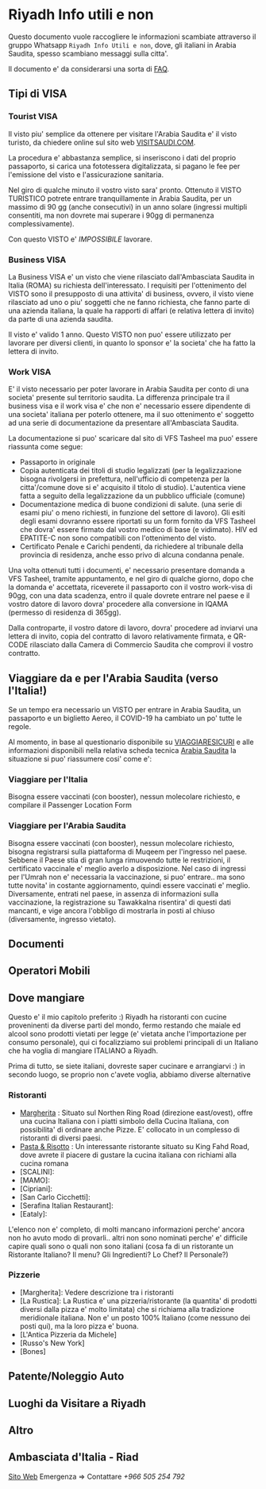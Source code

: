 # Riyadh Info utili e non

Questo documento vuole raccogliere le informazioni scambiate attraverso il gruppo Whatsapp `Riyadh Info Utili e non`, dove, gli italiani in Arabia Saudita, spesso scambiano messaggi sulla citta'.

Il documento e' da considerarsi una sorta di [FAQ](https://it.wikipedia.org/wiki/Frequently_asked_questions).


## Tipi di VISA

### Tourist VISA
Il visto piu' semplice da ottenere per visitare l'Arabia Saudita e' il visto turisto, da chiedere online sul sito web [VISITSAUDI.COM](https://visa.visitsaudi.com).

La procedura e' abbastanza semplice, si inseriscono i dati del proprio passaporto, si carica una fototessera digitalizzata, si pagano le fee per l'emissione del visto e l'assicurazione sanitaria.

Nel giro di qualche minuto il vostro visto sara' pronto.
Ottenuto il VISTO TURISTICO potrete entrare tranquillamente in Arabia Saudita, per un massimo di 90 gg (anche consecutivi) in un anno solare (ingressi multipli consentiti, ma non dovrete mai superare i 90gg di permanenza complessivamente).

Con questo VISTO e' *IMPOSSIBILE* lavorare.

### Business VISA
La Business VISA e' un visto che viene rilasciato dall'Ambasciata Saudita in Italia (ROMA) su richiesta dell'interessato. I requisiti per l'ottenimento del VISTO sono il presupposto di una attivita' di business, ovvero, il visto viene rilasciato ad uno o piu' soggetti che ne fanno richiesta, che fanno parte di una azienda italiana, la quale ha rapporti di affari (e relativa lettera di invito) da parte di una azienda saudita.

Il visto e' valido 1 anno. Questo VISTO non puo' essere utilizzato per lavorare per diversi clienti, in quanto lo sponsor e' la societa' che ha fatto la lettera di invito.

### Work VISA
E' il visto necessario per poter lavorare in Arabia Saudita per conto di una societa' presente sul territorio saudita.
La differenza principale tra il business visa e il work visa e' che non e' necessario essere dipendente di una societa' italiana per poterlo ottenere, ma il suo ottenimento e' soggetto ad una serie di documentazione da presentare all'Ambasciata Saudita.

La documentazione si puo' scaricare dal sito di VFS Tasheel ma puo' essere riassunta come segue:
- Passaporto in originale
- Copia autenticata dei titoli di studio legalizzati (per la legalizzazione bisogna rivolgersi in prefettura, nell'ufficio di competenza per la citta'/comune dove si e' acquisito il titolo di studio). L'autentica viene fatta a seguito della legalizzazione da un pubblico ufficiale (comune)
- Documentazione medica di buone condizioni di salute. (una serie di esami piu' o meno richiesti, in funzione del settore di lavoro). Gli esiti degli esami dovranno essere riportati su un form fornito da VFS Tasheel che dovra' essere firmato dal vostro medico di base (e vidimato). HIV ed EPATITE-C non sono compatibili con l'ottenimento del visto.
- Certificato Penale e Carichi pendenti, da richiedere al tribunale della provincia di residenza, anche esso privo di alcuna condanna penale.

Una volta ottenuti tutti i documenti, e' necessario presentare domanda a VFS Tasheel, tramite appuntamento, e nel giro di qualche giorno, dopo che la domanda e' accettata, riceverete il passaporto con il vostro work-visa di 90gg, con una data scadenza, entro il quale dovrete entrare nel paese e il vostro datore di lavoro dovra' procedere alla conversione in IQAMA (permesso di residenza di 365gg).

Dalla controparte, il vostro datore di lavoro, dovra' procedere ad inviarvi una lettera di invito, copia del contratto di lavoro relativamente firmata, e QR-CODE rilasciato dalla Camera di Commercio Saudita che comprovi il vostro contratto.

## Viaggiare da e per l'Arabia Saudita (verso l'Italia!)
Se un tempo era necessario un VISTO per entrare in Arabia Saudita, un passaporto e un biglietto Aereo, il COVID-19 ha cambiato un po' tutte le regole.

Al momento, in base al questionario disponibile su [VIAGGIARESICURI](https://infocovid.viaggiaresicuri.it/) e alle informazioni disponibili nella relativa scheda tecnica [Arabia Saudita](https://www.viaggiaresicuri.it/country/SAU) la situazione si puo' riassumere cosi' come e':

### Viaggiare per l'Italia
Bisogna essere vaccinati (con booster), nessun molecolare richiesto, e compilare il Passenger Location Form

### Viaggiare per l'Arabia Saudita
Bisogna essere vaccinati (con booster), nessun molecolare richiesto, bisogna registrarsi sulla piattaforma di Muqeem per l'ingresso nel paese.
Sebbene il Paese stia di gran lunga rimuovendo tutte le restrizioni, il certificato vaccinale e' meglio averlo a disposizione. Nel caso di ingressi per l'Umrah non e' necessaria la vaccinazione, si puo' entrare.. ma sono tutte novita' in costante aggiornamento, quindi essere vaccinati e' meglio. Diversamente, entrati nel paese, in assenza di informazioni sulla vaccinazione, la registrazione su Tawakkalna risentira' di questi dati mancanti, e vige ancora l'obbligo di mostrarla in posti al chiuso (diversamente, ingresso vietato).

## Documenti

## Operatori Mobili

## Dove mangiare
Questo e' il mio capitolo preferito :) Riyadh ha ristoranti con cucine proveninenti da diverse parti del mondo, fermo restando che maiale ed alcool sono prodotti vietati per legge (e' vietata anche l'importazione per consumo personale), qui ci focalizziamo sui problemi principali di un Italiano che ha voglia di mangiare ITALIANO a Riyadh.

Prima di tutto, se siete italiani, dovreste saper cucinare e arrangiarvi :) in secondo luogo, se proprio non c'avete voglia, abbiamo diverse alternative

### Ristoranti
* [Margherita](https://g.page/margherita-riyadh?share) : Situato sul Northen Ring Road (direzione east/ovest), offre una cucina Italiana con i piatti simbolo della Cucina Italiana, con possibilita' di ordinare anche Pizze. E' collocato in un complesso di ristoranti di diversi paesi.
* [Pasta & Risotto](https://goo.gl/maps/uab1JngmYP7Nu7P68) : Un interessante ristorante situato su King Fahd Road, dove avrete il piacere di gustare la cucina italiana con richiami alla cucina romana
* [SCALINI]: 
* [MAMO]:
* [Cipriani]:
* [San Carlo Cicchetti]:
* [Serafina Italian Restaurant]:
* [Eataly]:

L'elenco non e' completo, di molti mancano informazioni perche' ancora non ho avuto modo di provarli.. altri non sono nominati perche' e' difficile capire quali sono o quali non sono italiani (cosa fa di un ristorante un Ristorante Italiano? Il menu? Gli Ingredienti? Lo Chef? Il Personale?)

### Pizzerie
* [Margherita]: Vedere descrizione tra i ristoranti
* [La Rustica]: La Rustica e' una pizzeria/ristorante (la quantita' di prodotti diversi dalla pizza e' molto limitata) che si richiama alla tradizione meridionale italiana. Non e' un posto 100% Italiano (come nessuno dei posti qui), ma la loro pizza e' buona.   
* [L'Antica Pizzeria da Michele]
* [Russo's New York]
* [Bones]

## Patente/Noleggio Auto

## Luoghi da Visitare a Riyadh

## Altro

## Ambasciata d'Italia - Riad
[Sito Web](https://ambriad.esteri.it/ambasciata_riad/it/)
Emergenza => Contattare *+966 505 254 792*
